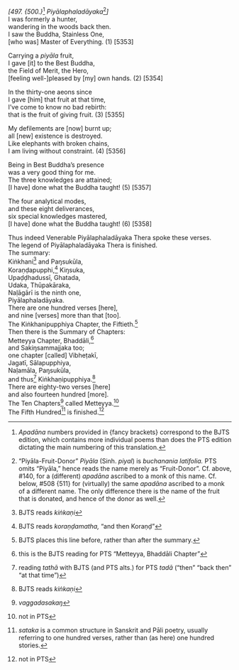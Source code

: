 *\[497. {500.}*[^1] *Piyālaphaladāyaka*[^2]*\]*  
I was formerly a hunter,  
wandering in the woods back then.  
I saw the Buddha, Stainless One,  
\[who was\] Master of Everything. (1) \[5353\]

Carrying a *piyāla* fruit,  
I gave \[it\] to the Best Buddha,  
the Field of Merit, the Hero,  
\[feeling well-\]pleased by \[my\] own hands. (2) \[5354\]

In the thirty-one aeons since  
I gave \[him\] that fruit at that time,  
I’ve come to know no bad rebirth:  
that is the fruit of giving fruit. (3) \[5355\]

My defilements are \[now\] burnt up;  
all \[new\] existence is destroyed.  
Like elephants with broken chains,  
I am living without constraint. (4) \[5356\]

Being in Best Buddha’s presence  
was a very good thing for me.  
The three knowledges are attained;  
\[I have\] done what the Buddha taught! (5) \[5357\]

The four analytical modes,  
and these eight deliverances,  
six special knowledges mastered,  
\[I have\] done what the Buddha taught! (6) \[5358\]

Thus indeed Venerable Piyālaphaladāyaka Thera spoke these verses.  
The legend of Piyālaphaladāyaka Thera is finished.  
The summary:  
Kiṅkhani[^3] and Paŋsukūla,  
Koraṇḍapupphi,[^4] Kiŋsuka,  
Upaḍḍhadussī, Ghatada,  
Udaka, Thūpakāraka,  
Naḷāgārī is the ninth one,  
Piyālaphaladāyaka.  
There are one hundred verses \[here\],  
and nine \[verses\] more than that \[too\].  
The Kiṅkhanipupphiya Chapter, the Fiftieth.[^5]  
Then there is the Summary of Chapters:  
Metteyya Chapter, Bhaddāli,[^6]  
and Sakiŋsammajjaka too;  
one chapter \[called\] Vibheṭakī,  
Jagatī, Sālapupphiya,  
Naḷamāla, Paŋsukūla,  
and thus[^7] Kiṅkhaṇipupphiya.[^8]  
There are eighty-two verses \[here\]  
and also fourteen hundred \[more\].  
The Ten Chapters[^9] called Metteyya.[^10]  
The Fifth Hundred[^11] is finished.[^12]

[^1]: *Apadāna* numbers provided in {fancy brackets} correspond to the BJTS edition, which contains more individual poems than does the PTS edition dictating the main numbering of this translation.

[^2]: “Piyāla-Fruit-Donor” *Piyāla* (Sinh. *piyal*) is *buchanania latifolia.* PTS omits “Piyāla,” hence reads the name merely as “Fruit-Donor”. Cf. above, \#140, for a (different) *apadāna* ascribed to a monk of this name. Cf. below, \#508 {511} for (virtually) the same *apadāna* ascribed to a monk of a different name. The only difference there is the name of the fruit that is donated, and hence of the donor as well.

[^3]: BJTS reads *kiṅkaṇi*

[^4]: BJTS reads *koraṇḍamatha,* “and then Koraṇḍ”

[^5]: BJTS places this line before, rather than after the summary.

[^6]: this is the BJTS reading for PTS “Metteyya, Bhaddāli Chapter”

[^7]: reading *tathā* with BJTS (and PTS alts.) for PTS *tadā* (“then” “back then” “at that time”)

[^8]: BJTS reads *kiṅkaṇi*

[^9]: *vaggadasakaŋ*

[^10]: not in PTS

[^11]: *sataka* is a common structure in Sanskrit and Pāli poetry, usually referring to one hundred verses, rather than (as here) one hundred stories.

[^12]: not in PTS

